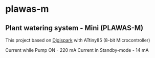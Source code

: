# plawas-m

## Plant watering system - Mini (PLAWAS-M)

This project based on [Digispark](http://digistump.com/wiki/digispark) with ATtiny85 (8-bit Microcontroller)


Current while Pump ON - 220 mA
Current in Standby-mode - 14 mA
